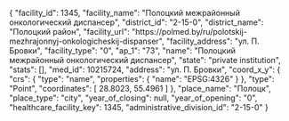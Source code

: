 {
    "facility_id": 1345,
    "facility_name": "Полоцкий межрайонный онкологический диспансер",
    "district_id": "2-15-0",
    "district_name": "Полоцкий район",
    "facility_url": "https:\/\/polmed.by\/ru\/polotskij-mezhrajonnyj-onkologicheskij-dispanser",
    "facility_address": "ул. П. Бровки",
    "facility_type": "0",
    "ap_1": "73",
    "name": "Полоцкий межрайонный онкологический диспансер",
    "state": "private institution",
    "stats": [],
    "med_id": 10215724,
    "address": "ул. П. Бровки",
    "coord_x_y": {
        "crs": {
            "type": "name",
            "properties": {
                "name": "EPSG:4326"
            }
        },
        "type": "Point",
        "coordinates": [
            28.8023,
            55.4961
        ]
    },
    "place_name": "Полоцк",
    "place_type": "city",
    "year_of_closing": null,
    "year_of_opening": "0",
    "healthcare_facility_key": 1345,
    "administrative_division_id": "2-15-0"
}